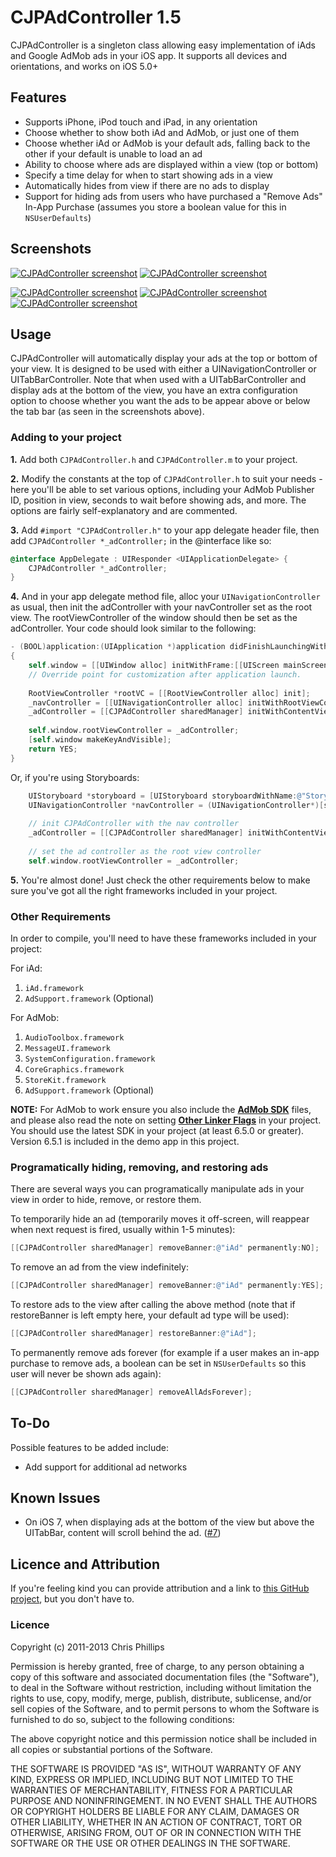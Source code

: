 # CJPAdController 1.5

CJPAdController is a singleton class allowing easy implementation of iAds and Google AdMob ads in your iOS app. It supports all devices and orientations, and works on iOS 5.0+

## Features
* Supports iPhone, iPod touch and iPad, in any orientation
* Choose whether to show both iAd and AdMob, or just one of them
* Choose whether iAd or AdMob is your default ads, falling back to the other if your default is unable to load an ad
* Ability to choose where ads are displayed within a view (top or bottom)
* Specify a time delay for when to start showing ads in a view
* Automatically hides from view if there are no ads to display
* Support for hiding ads from users who have purchased a "Remove Ads" In-App Purchase (assumes you store a boolean value for this in `NSUserDefaults`)

## Screenshots

[![CJPAdController screenshot](http://i.imgur.com/6PMvwBom.png)](http://i.imgur.com/6PMvwBo.png) [![CJPAdController screenshot](http://i.imgur.com/hLGgUkZm.png)](http://i.imgur.com/hLGgUkZ.png)

[![CJPAdController screenshot](http://i.imgur.com/c0mvCv2m.png)](http://i.imgur.com/c0mvCv2.png) [![CJPAdController screenshot](http://i.imgur.com/MFA5gqkm.png)](http://i.imgur.com/MFA5gqk.png) [![CJPAdController screenshot](http://i.imgur.com/MFXBdskm.png)](http://i.imgur.com/MFXBdsk.png)

## Usage

CJPAdController will automatically display your ads at the top or bottom of your view. It is designed to be used with either a UINavigationController or UITabBarController. Note that when used with a UITabBarController and display ads at the bottom of the view, you have an extra configuration option to choose whether you want the ads to be appear above or below the tab bar (as seen in the screenshots above).

### Adding to your project

**1.** Add both `CJPAdController.h` and `CJPAdController.m` to your project. 

**2.** Modify the constants at the top of `CJPAdController.h` to suit your needs - here you'll be able to set various options, including your AdMob Publisher ID, position in view, seconds to wait before showing ads, and more. The options are fairly self-explanatory and are commented.

**3.** Add `#import "CJPAdController.h"` to your app delegate header file, then add `CJPAdController *_adController;` in the @interface like so:

```objective-c
@interface AppDelegate : UIResponder <UIApplicationDelegate> {
    CJPAdController *_adController;
}
```

**4.** And in your app delegate method file, alloc your `UINavigationController` as usual, then init the adController with your navController set as the root view. The rootViewController of the window should then be set as the adController. Your code should look similar to the following:

```objective-c
- (BOOL)application:(UIApplication *)application didFinishLaunchingWithOptions:(NSDictionary *)launchOptions
{
    self.window = [[UIWindow alloc] initWithFrame:[[UIScreen mainScreen] bounds]];
    // Override point for customization after application launch.
    
    RootViewController *rootVC = [[RootViewController alloc] init];
    _navController = [[UINavigationController alloc] initWithRootViewController:rootVC];
    _adController = [[CJPAdController sharedManager] initWithContentViewController:_navController];
    
    self.window.rootViewController = _adController;
    [self.window makeKeyAndVisible];
    return YES;
}
```

Or, if you're using Storyboards:

```objective-c
    UIStoryboard *storyboard = [UIStoryboard storyboardWithName:@"StoryboardName" bundle:nil];
    UINavigationController *navController = (UINavigationController*)[storyboard instantiateInitialViewController];
    
    // init CJPAdController with the nav controller
    _adController = [[CJPAdController sharedManager] initWithContentViewController:navController];
    
    // set the ad controller as the root view controller
    self.window.rootViewController = _adController;
```

**5.** You're almost done! Just check the other requirements below to make sure you've got all the right frameworks included in your project.
  
### Other Requirements
In order to compile, you'll need to have these frameworks included in your project:

For iAd:

  1. `iAd.framework`
  2. `AdSupport.framework` (Optional)
  
For AdMob:

  1. `AudioToolbox.framework`
  2. `MessageUI.framework`
  3. `SystemConfiguration.framework`
  4. `CoreGraphics.framework`
  5. `StoreKit.framework`
  6. `AdSupport.framework` (Optional)

  
**NOTE:** For AdMob to work ensure you also include the [**AdMob SDK**](https://developers.google.com/mobile-ads-sdk/download#downloadios) files, and please also read the note on setting [**Other Linker Flags**](https://developers.google.com/mobile-ads-sdk/docs/) in your project. You should use the latest SDK in your project (at least 6.5.0 or greater). Version 6.5.1 is included in the demo app in this project.


### Programatically hiding, removing, and restoring ads
There are several ways you can programatically manipulate ads in your view in order to hide, remove, or restore them.

To temporarily hide an ad (temporarily moves it off-screen, will reappear when next request is fired, usually within 1-5 minutes):
```objective-c
[[CJPAdController sharedManager] removeBanner:@"iAd" permanently:NO];
```

To remove an ad from the view indefinitely:
```objective-c
[[CJPAdController sharedManager] removeBanner:@"iAd" permanently:YES];
```

To restore ads to the view after calling the above method (note that if restoreBanner is left empty here, your default ad type will be used):
```objective-c
[[CJPAdController sharedManager] restoreBanner:@"iAd"];
```

To permanently remove ads forever (for example if a user makes an in-app purchase to remove ads, a boolean can be set in `NSUserDefaults` so this user will never be shown ads again):
```objective-c
[[CJPAdController sharedManager] removeAllAdsForever];
```

## To-Do
Possible features to be added include:

* Add support for additional ad networks

## Known Issues
* On iOS 7, when displaying ads at the bottom of the view but above the UITabBar, content will scroll behind the ad. ([#7](https://github.com/chrisjp/CJPAdController/issues/7))


## Licence and Attribution
If you're feeling kind you can provide attribution and a link to [this GitHub project](https://github.com/chrisjp/CJPAdController), but you don't have to.

### Licence
Copyright (c) 2011-2013 Chris Phillips

Permission is hereby granted, free of charge, to any person obtaining a copy
of this software and associated documentation files (the "Software"), to deal
in the Software without restriction, including without limitation the rights
to use, copy, modify, merge, publish, distribute, sublicense, and/or sell
copies of the Software, and to permit persons to whom the Software is
furnished to do so, subject to the following conditions:

The above copyright notice and this permission notice shall be included
in all copies or substantial portions of the Software.

THE SOFTWARE IS PROVIDED "AS IS", WITHOUT WARRANTY OF ANY KIND, EXPRESS OR
IMPLIED, INCLUDING BUT NOT LIMITED TO THE WARRANTIES OF MERCHANTABILITY,
FITNESS FOR A PARTICULAR PURPOSE AND NONINFRINGEMENT. IN NO EVENT SHALL THE
AUTHORS OR COPYRIGHT HOLDERS BE LIABLE FOR ANY CLAIM, DAMAGES OR OTHER
LIABILITY, WHETHER IN AN ACTION OF CONTRACT, TORT OR OTHERWISE, ARISING FROM,
OUT OF OR IN CONNECTION WITH THE SOFTWARE OR THE USE OR OTHER DEALINGS IN
THE SOFTWARE.